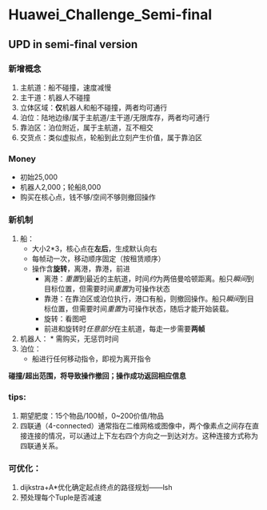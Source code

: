 # Huawei_Challenge_Semi-final

## UPD in semi-final version
### 新增概念
1. 主航道：船不碰撞，速度减慢
2. 主干道：机器人不碰撞
3. 立体区域：**仅**机器人和船不碰撞，两者均可通行
4. 泊位：陆地边缘/属于主航道/主干道/无限库存，两者均可通行
5. 靠泊区：泊位附近，属于主航道，互不相交
6. 交货点：类似虚拟点，轮船到此立刻产生价值，属于靠泊区

### Money
* 初始25,000
* 机器人2,000；轮船8,000
* 购买在核心点，钱不够/空间不够则撤回操作

### 新机制
1. 船：
     * 大小2*3，核心点在**左后**，生成默认向右
     * 每帧动一次，移动顺序固定（按租赁顺序）
     * 操作含**旋转**，离港，靠港，前进
        * 离港：*重置*到最近的主航道，时间*约*为两倍曼哈顿距离。船只*瞬间*到目标位置，但需要时间*重置*为可操作状态
        * 靠港：在靠泊区或泊位执行，港口有船，则撤回操作。船只*瞬间*到目标位置，但需要时间*重置*为可操作状态，随后才能开始装载。
        * 旋转：看图吧
        * 前进和旋转时*任意部分*在主航道，每走一步需要**两帧**
2. 机器人：
       * 需购买，无惩罚时间
4. 泊位：
     * 船进行任何移动指令，即视为离开指令

**碰撞/超出范围，将导致操作撤回；操作成功返回相应信息**

### tips:
1. 期望肥度：15个物品/100帧，0~200价值/物品
2. 四联通（4-connected）通常指在二维网格或图像中，两个像素点之间存在直接连接的情况，可以通过上下左右四个方向之一到达对方。这种连接方式称为四联通关系。

### 可优化：
1. dijkstra+A*优化确定起点终点的路径规划——lsh
2. 预处理每个Tuple是否减速
